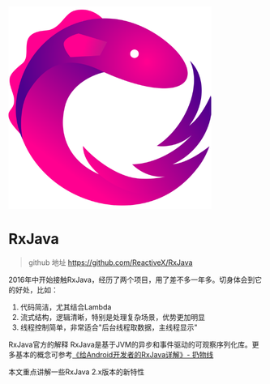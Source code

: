 ![RxJava](images/rxjava.png)

# RxJava

> github 地址 <https://github.com/ReactiveX/RxJava>

2016年中开始接触RxJava，经历了两个项目，用了差不多一年多。切身体会到它的好处，比如：

1. 代码简洁，尤其结合Lambda
2. 流式结构，逻辑清晰，特别是处理复杂场景，优势更加明显
3. 线程控制简单，非常适合"后台线程取数据，主线程显示"

RxJava官方的解释 RxJava是基于JVM的异步和事件驱动的可观察序列化库。更多基本的概念可参考[《给Android开发者的RxJava详解》- 扔物线](https://gank.io/post/560e15be2dca930e00da1083)

本文重点讲解一些RxJava 2.x版本的新特性

